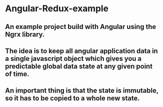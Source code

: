 # Angular-Redux-example
## An example project build with Angular using the Ngrx library. 
## The idea is to keep all angular application data in a single javascript object which gives you a predictable global data state at any given point of time.
## An important thing is that the state is immutable, so it has to be copied to a whole new state.


